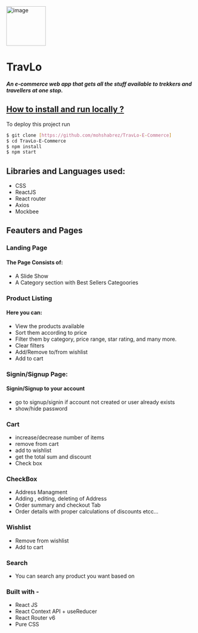 

<img width="104" alt="image" src="https://github.com/mohshabrez/TravLo-E-Commerce/assets/31725739/4c717968-7c62-4142-94a8-c93424ab4072">


# TravLo

***An e-commerce web app that gets all the stuff available to trekkers and travellers at one stop.***

## [How to install and run locally ?](TravLO-E-Commerce/README.md)

To deploy this project run

```bash
$ git clone [https://github.com/mohshabrez/TravLo-E-Commerce]
$ cd TravLo-E-Commerce
$ npm install
$ npm start
```


## Libraries and Languages used:
- CSS
- ReactJS
- React router
- Axios
- Mockbee


## Feauters and Pages

### Landing Page

#### The Page Consists of:

- A Slide Show
- A Category section with Best Sellers Categoories

### Product Listing
#### Here you can:

- View the products available
- Sort them according to price
- Filter them by category, price range, star rating, and many more.
- Clear filters
- Add/Remove to/from wishlist
- Add to cart

### Signin/Signup Page:
#### Signin/Signup to your account
- go to signup/signin if account not created or user already exists
- show/hide password


### Cart
- increase/decrease number of items
- remove from cart
- add to wishlist
- get the total sum and discount
-  Check box 

### CheckBox

- Address Managment
- Adding , editing, deleting of Address
- Order summary and checkout Tab
- Order details with proper calculations of discounts etcc...

### Wishlist

- Remove from wishlist
- Add to cart

### Search
- You can search any product you want based on

### Built with -
- React JS
- React Context API + useReducer
- React Router v6
- Pure CSS

